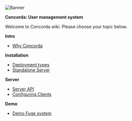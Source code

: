 ![Banner][]

**Concorda: User management system**

Welcome to Concorda wiki. Please choose your topic below.

**Intro**

* [Why Concorda](./why-concorda.md)

**Installation**

* [Deployment types](./deployment-types.md)
* [Standalone Server](./install-concorda-dashboard.md)

**Server**

* [Server API](./server-api.md)
* [Configuring Clients](./configuring-clients.md)

**Demo**

* [Demo Fuge system](./demo-fuge.md)



[Banner]: https://raw.githubusercontent.com/nearform/concorda-dashboard/master/public/client/assets/img/logo-concorda-banner.png
